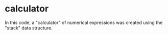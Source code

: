 # calculator

In this code, a "calculator" of numerical expressions was created using the "stack" data structure.
